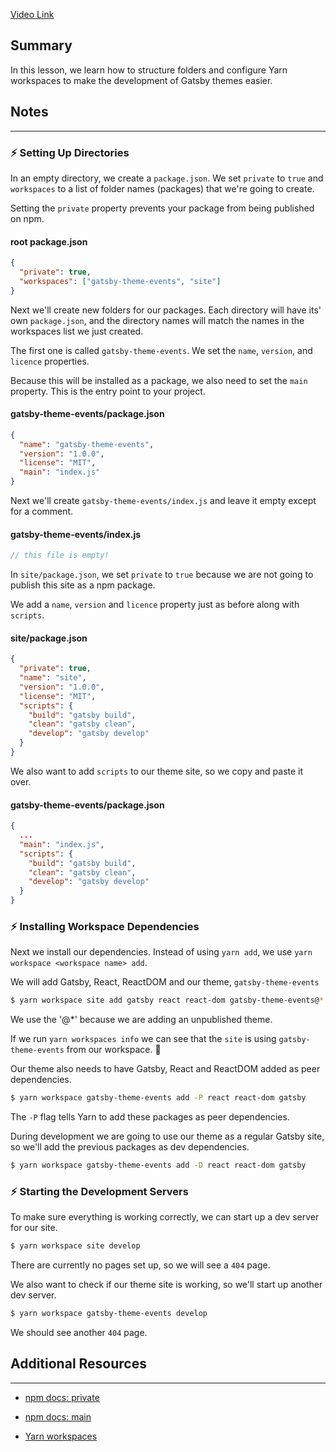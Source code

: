 [Video Link](https://egghead.io/lessons/gatsby-set-up-yarn-workspaces-for-gatsby-theme-development)

## Summary

In this lesson, we learn how to structure folders and configure Yarn workspaces to make the development of Gatsby themes easier.

## Notes

---

### ⚡ Setting Up Directories

In an empty directory, we create a `package.json`. We set `private` to `true` and `workspaces` to a list of folder names (packages) that we're going to create.

Setting the `private` property prevents your package from being published on npm.

#### root package.json

```json
{
  "private": true,
  "workspaces": ["gatsby-theme-events", "site"]
}
```

Next we'll create new folders for our packages. Each directory will have its' own `package.json`, and the directory names will match the names in the workspaces list we just created.

The first one is called `gatsby-theme-events`. We set the `name`, `version`, and `licence` properties.

Because this will be installed as a package, we also need to set the `main` property. This is the entry point to your project.

#### gatsby-theme-events/package.json

```json
{
  "name": "gatsby-theme-events",
  "version": "1.0.0",
  "license": "MIT",
  "main": "index.js"
}
```

Next we'll create `gatsby-theme-events/index.js` and leave it empty except for a comment.

#### gatsby-theme-events/index.js

```js
// this file is empty!
```

In `site/package.json`, we set `private` to `true` because we are not going to publish this site as a npm package.

We add a `name`, `version` and `licence` property just as before along with `scripts`.

#### site/package.json

```json
{
  "private": true,
  "name": "site",
  "version": "1.0.0",
  "license": "MIT",
  "scripts": {
    "build": "gatsby build",
    "clean": "gatsby clean",
    "develop": "gatsby develop"
  }
}
```

We also want to add `scripts` to our theme site, so we copy and paste it over.

#### gatsby-theme-events/package.json

```json
{
  ...
  "main": "index.js",
  "scripts": {
    "build": "gatsby build",
    "clean": "gatsby clean",
    "develop": "gatsby develop"
  }
}
```

### ⚡ Installing Workspace Dependencies

Next we install our dependencies. Instead of using `yarn add`, we use `yarn workspace <workspace name> add`.

We will add Gatsby, React, ReactDOM and our theme, `gatsby-theme-events`

```bash
$ yarn workspace site add gatsby react react-dom gatsby-theme-events@*
```

We use the '@\*' because we are adding an unpublished theme.

If we run `yarn workspaces info` we can see that the `site` is using `gatsby-theme-events` from our workspace. 🎉

Our theme also needs to have Gatsby, React and ReactDOM added as peer dependencies.

```bash
$ yarn workspace gatsby-theme-events add -P react react-dom gatsby
```

The `-P` flag tells Yarn to add these packages as peer dependencies.

During development we are going to use our theme as a regular Gatsby site, so we'll add the previous packages as dev dependencies.

```bash
$ yarn workspace gatsby-theme-events add -D react react-dom gatsby
```

### ⚡ Starting the Development Servers

To make sure everything is working correctly, we can start up a dev server for our site.

```bash
$ yarn workspace site develop
```

There are currently no pages set up, so we will see a `404` page.

We also want to check if our theme site is working, so we'll start up another dev server.

```bash
$ yarn workspace gatsby-theme-events develop
```

We should see another `404` page.

## Additional Resources

---

- [npm docs: private](https://docs.npmjs.com/files/package.json#private)

- [npm docs: main](https://docs.npmjs.com/files/package.json#main)

- [Yarn workspaces](https://classic.yarnpkg.com/en/docs/workspaces/)
